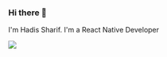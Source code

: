 ### Hi there 👋

I'm Hadis Sharif. I'm a React Native Developer

<p><img aligin="center" src="https://github-readme-stats.vercel.app/api?username=HadisSharif" /> </p>

